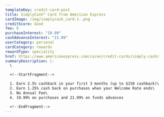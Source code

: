 ```yaml
---
templateKey: credit-card-post
title: SimplyCash™ Card from American Express
cardImage: /img/simplycash_card-1-.png
creditScore: Good
fee: 0
purchaseInterest: "19.99"
cashAdvanceInterest: "21.99"
userCategory: personal
cardCategory: rewards
rewardType: speciality
href: https://www.americanexpress.com/ca/en/credit-cards/simply-cash/
summaryDescription: |-
  \

  <!--StartFragment-->

  1. Earn 2.5% cashback in your first 3 months (up to $150 cashback)\
  2. Earn 1.25% cash back on purchases when your Welcome Rate ends\
  3. No Annual Fee\
  4. 19.99% on purchases and 21.99% on funds advances

  <!--EndFragment-->
---
```

